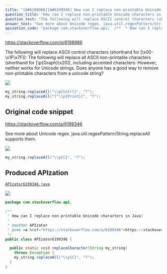 ```yaml
---
title: "[Q#6198986][A#6199346] How can I replace non-printable Unicode characters in Java?"
question_title: "How can I replace non-printable Unicode characters in Java?"
question_text: "The following will replace ASCII control characters (shorthand for [\\x00-\\x1F\\x7F]): The following will replace all ASCII non-printable characters (shorthand for [\\p{Graph}\\x20]), including accented characters: However, neither works for Unicode strings. Does anyone has a good way to remove non-printable characters from a unicode string?"
answer_text: "See more about Unicode regex. java.util.regexPattern/String.replaceAll supports them."
apization_code: "package com.stackoverflow.api;  /**  * How can I replace non-printable Unicode characters in Java?  *  * @author APIzator  * @see <a href=\"https://stackoverflow.com/a/6199346\">https://stackoverflow.com/a/6199346</a>  */ public class APIzator6199346 {    public static void replaceCharacter(String my_string)     throws Exception {     my_string.replaceAll(\"\\\\p{C}\", \"?\");   } }"
---
```


https://stackoverflow.com/q/6198986

The following will replace ASCII control characters (shorthand for [\x00-\x1F\x7F]):
The following will replace all ASCII non-printable characters (shorthand for [\p{Graph}\x20]), including accented characters:
However, neither works for Unicode strings. Does anyone has a good way to remove non-printable characters from a unicode string?


<div class="code-logo"><img src="/stackoverflow.png" /></div>

```java
my_string.replaceAll("\\p{Cntrl}", "?");
my_string.replaceAll("[^\\p{Print}]", "?");
```


## Original code snippet

https://stackoverflow.com/a/6199346

See more about Unicode regex. java.util.regexPattern/String.replaceAll supports them.

<div class="code-logo"><img src="/stackoverflow.png" /></div>

```java
my_string.replaceAll("\\p{C}", "?");
```

## Produced APIzation

[`APIzator6199346.java`](https://github.com/pasqualesalza/apization/raw/main/data/search/APIzator6199346.java)

<div class="code-logo"><img src="/apizator.png" /></div>

```java
package com.stackoverflow.api;

/**
 * How can I replace non-printable Unicode characters in Java?
 *
 * @author APIzator
 * @see <a href="https://stackoverflow.com/a/6199346">https://stackoverflow.com/a/6199346</a>
 */
public class APIzator6199346 {

  public static void replaceCharacter(String my_string)
    throws Exception {
    my_string.replaceAll("\\p{C}", "?");
  }
}

```